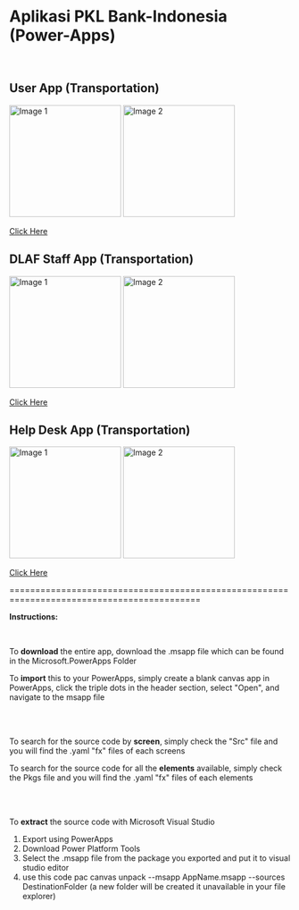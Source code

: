 # Aplikasi PKL Bank-Indonesia (Power-Apps)
<br>

## User App (Transportation)

<div style="display: inline-block;">
    <img src="https://github.com/user-attachments/assets/1bdadf77-a31f-4cab-951f-ee711d5b186d" alt="Image 1" width="200" />
    <img src="https://github.com/user-attachments/assets/9d7b1f62-a2f4-4302-a6cd-fa3270667ab3" alt="Image 2" width="200" />
</div>

[Click Here](https://apps.powerapps.com/play/e/759417a2-08f3-e498-9d17-08260e5ab68f/a/444a6df4-c471-412e-911a-a8731f3df2b1?tenantId=3018ecb9-2438-4581-b036-4b625dac9579&sourcetime=1724900251327)

## DLAF Staff App (Transportation)

<div style="display: inline-block;">
    <img src="https://github.com/user-attachments/assets/ed56d13a-0972-407f-a49a-d8785c3b5f69" alt="Image 1" width="200" />
    <img src="https://github.com/user-attachments/assets/4c5afa74-4831-4b83-a420-56083aaddaec" alt="Image 2" width="200" />
</div>

[Click Here](https://apps.powerapps.com/play/e/759417a2-08f3-e498-9d17-08260e5ab68f/a/f8cb5c40-2ad5-4644-a39c-90009fdcfd44?tenantId=3018ecb9-2438-4581-b036-4b625dac9579&hint=f4a1a4e3-5464-4d50-a44c-665f46eaa87d&sourcetime=1724900345001)

## Help Desk App (Transportation)

<div style="display: inline-block;">
    <img src="https://github.com/user-attachments/assets/994943b7-beb9-4650-9761-a6b843c8cd1a" alt="Image 1" width="200" />
    <img src="https://github.com/user-attachments/assets/435148e9-0879-4114-ab9b-50b675b453cd" alt="Image 2" width="200" />
</div>

[Click Here](https://apps.powerapps.com/play/e/759417a2-08f3-e498-9d17-08260e5ab68f/a/717464ee-2eb8-4b16-b9b0-50f194940e11?tenantId=3018ecb9-2438-4581-b036-4b625dac9579&sourcetime=1724900374827)

===========================================================================================

**Instructions:**

<br>

To **download** the entire app, download the .msapp file which can be found in the Microsoft.PowerApps Folder

To **import** this to your PowerApps, simply create a blank canvas app in PowerApps, click the triple dots in the header section, select "Open", and navigate to the msapp file

<br><br>

To search for the source code by **screen**, simply check the "Src" file and you will find the .yaml "fx" files of each screens

To search for the source code for all the **elements** available, simply check the Pkgs file and you will find the .yaml "fx" files of each elements

<br><br>


To **extract** the source code with Microsoft Visual Studio
1. Export using PowerApps
2. Download Power Platform Tools
3. Select the .msapp file from the package you exported and put it to visual studio editor
4. use this code pac canvas unpack --msapp AppName.msapp --sources DestinationFolder (a new folder will be created it unavailable in your file explorer)
